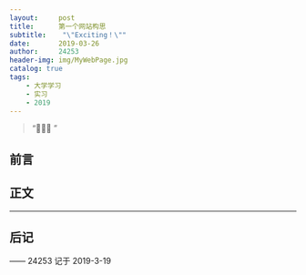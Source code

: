```yaml
---
layout:     post
title:      第一个网站构思
subtitle:    "\"Exciting！\""
date:       2019-03-26
author:     24253
header-img: img/MyWebPage.jpg
catalog: true
tags:
    - 大学学习
    - 实习
    - 2019
---
```


> “🙉🙉🙉 ”

## 前言



## 正文



---


## 后记



—— 24253 记于 2019-3-19


